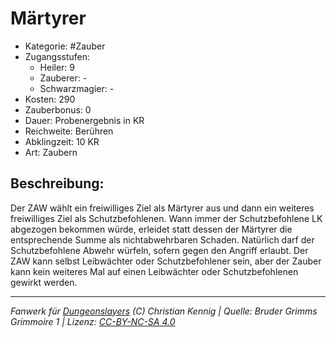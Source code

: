 # Märtyrer

- Kategorie: #Zauber
- Zugangsstufen:
  - Heiler: 9
  - Zauberer: -
  - Schwarzmagier: -
- Kosten: 290
- Zauberbonus: 0
- Dauer: Probenergebnis in KR
- Reichweite: Berühren
- Abklingzeit: 10 KR
- Art: Zaubern

## Beschreibung:

Der ZAW wählt ein freiwilliges Ziel als Märtyrer aus und dann ein weiteres freiwilliges Ziel als Schutzbefohlenen. Wann immer der Schutzbefohlene LK abgezogen bekommen würde, erleidet statt dessen der Märtyrer die entsprechende Summe als nichtabwehrbaren Schaden. Natürlich darf der Schutzbefohlene Abwehr würfeln, sofern gegen den Angriff erlaubt. Der ZAW kann selbst Leibwächter oder Schutzbefohlener sein, aber der Zauber kann kein weiteres Mal auf einen Leibwächter oder Schutzbefohlenen gewirkt werden.

---

_Fanwerk für [Dungeonslayers](https://www.dungeonslayers.net/) (C) Christian Kennig | Quelle: Bruder Grimms Grimmoire 1 | Lizenz: [CC-BY-NC-SA 4.0](https://creativecommons.org/licenses/by-nc-sa/4.0/deed.de)_
